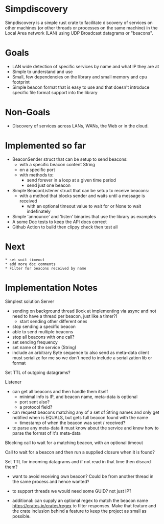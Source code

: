 # Simpdiscovery

Simpdiscovery is a simple rust crate to facilitate discovery of services on other machines (or other threads or
processes on the same machine) in the Local Area network (LAN) using UDP Broadcast datagrams or "beacons".

# Goals
* LAN wide detection of specific services by name and what IP they are at
* Simple to understand and use
* Small, few dependencies on the library and small memory and cpu footprint
* Simple beacon format that is easy to use and that doesn't introduce specific file format support into the library

# Non-Goals
* Discovery of services across LANs, WANs, the Web or in the cloud.
  
# Implemented so far
* BeaconSender struct that can be setup to send beacons:
  * with a specific beacon content String
  * on a specific port
  * with methods to:
    * send forever in a loop at a given time period
    * send just one beacon
* Simple BeaconListener struct that can be setup to receive beacons:
  * with a method that blocks sender and waits until a message is received
    * with an optional timeout value to wait for or None to wait indefinately
* Simple 'announce' and 'listen' binaries that use the library as examples
* A some Doc tests to keep the API docs correct
* Github Action to build then clippy check then test all

# Next
    * set wait timeout
    * add more doc comments
    * Filter for beacons received by name

# Implementation Notes
Simplest solution
Server
- sending on background thread
  (look at implementing via async and not need to have a thread per beacon, just like a timer?)
  - start sending other different ones
- stop sending a specific beacon
- able to send multiple beacons
- stop all beacons with one call?
- set sending frequency
- set name of the service (String)
- include an arbitrary Byte sequence to also send as meta-data
    client must serialize for me so we don't need to include a serialization lib or format
      
Set TTL of outgoing datagrams?


Listener
- can get all beacons and then handle them itself
  - minimal info is IP, and beacon name, meta-data is optional
  - port sent also?
  - a protocol field?
- can request beacons matching any of a set of String names and only get notified when is EQUALS, but gets full beacon found with the name
  - timestamp of when the beacon was sent / received?
- to parse any meta-data it must know about the service and know how to parse
the format of it's meta-data
  
Blocking call to wait for a matching beacon, with an optional timeout

Call to wait for a beacon and then run a supplied closure when it is found?

Set TTL for incoming datagrams and if not read in that time then discard them?


- want to avoid receiving own beacon? Could be from another thread in the same process and hence wanted?
- to support threads we would need some GUID? not just IP?

- additional: can supply an optional regex to match the beacon name  
  https://crates.io/crates/regex
  to filter responses.
Make that feature and the crate inclusion behind a feature to keep the 
project as small as possible.